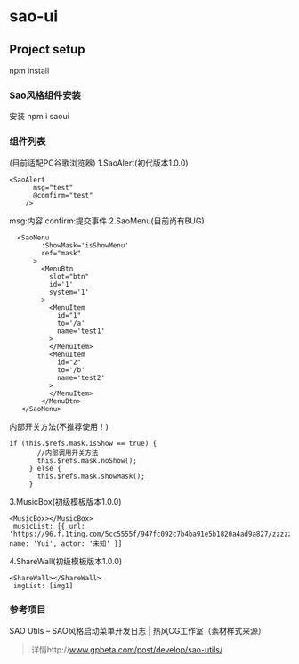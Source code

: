 # sao-ui

## Project setup
npm install

### Sao风格组件安装
安装 npm i saoui

### 组件列表
(目前适配PC谷歌浏览器)
1.SaoAlert(初代版本1.0.0)
```
<SaoAlert
      msg="test"
      @comfirm="test"
    />
```  
msg:内容
confirm:提交事件
2.SaoMenu(目前尚有BUG)  
```  
  <SaoMenu
        :ShowMask='isShowMenu'
        ref="mask"
      >
        <MenuBtn
          slot="btn"
          id='1'
          system='1'
        >
          <MenuItem
            id="1"
            to='/a'
            name='test1'
          >
          </MenuItem>
          <MenuItem
            id="2"
            to='/b'
            name='test2'
          >
          </MenuItem>
        </MenuBtn>
   </SaoMenu>
```
 内部开关方法(不推荐使用！)
 ```
 if (this.$refs.mask.isShow == true) {
        //内部调用开关方法
        this.$refs.mask.noShow();
      } else {
        this.$refs.mask.showMask();
      }
```
3.MusicBox(初级模板版本1.0.0)  
```
<MusicBox></MusicBox>
 musicList: [{ url: 'https://96.f.1ting.com/5cc5555f/947fc092c7b4ba91e5b1820a4ad9a827/zzzzzmp3/2013aJan/23D/23ostsao/25.mp3', name: 'Yui', actor: '未知' }]
```
4.ShareWall(初级模板版本1.0.0) 
```
<ShareWall></ShareWall>
 imgList: [img1]
```
### 参考项目
SAO Utils – SAO风格启动菜单开发日志 | 热风CG工作室（素材样式来源）
>详情http://www.gpbeta.com/post/develop/sao-utils/
